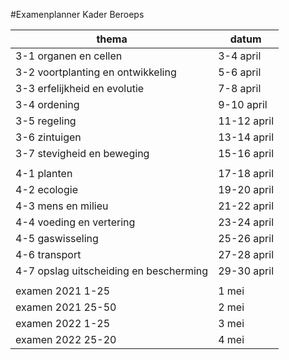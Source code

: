#Examenplanner Kader Beroeps

|thema|datum|
|---|---|
|3-1 organen en cellen|3-4 april|
|3-2 voortplanting en ontwikkeling|5-6 april|
|3-3 erfelijkheid en evolutie|7-8 april|
|3-4 ordening|9-10 april|
|3-5 regeling|11-12 april|
|3-6 zintuigen|13-14 april|
|3-7 stevigheid en beweging|15-16 april|
|||
|4-1 planten|17-18 april|
|4-2 ecologie|19-20 april|
|4-3 mens en milieu|21-22 april|
|4-4 voeding en vertering|23-24 april|
|4-5 gaswisseling|25-26 april|
|4-6 transport|27-28 april|
|4-7 opslag uitscheiding en bescherming|29-30 april|
|||
|examen 2021 1-25| 1 mei |
|examen 2021 25-50| 2 mei |
|examen 2022 1-25| 3 mei |
|examen 2022 25-20 | 4 mei |


